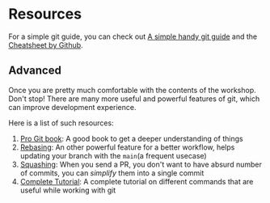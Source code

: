# Resources

For a simple git guide, you can check out [A simple handy git guide](https://rogerdudler.github.io/git-guide/) and the [Cheatsheet by Github](https://education.github.com/git-cheat-sheet-education.pdf).

## Advanced

Once you are pretty much comfortable with the contents of the workshop. Don't stop! There are many more useful and powerful features of git, which can improve development experience.

Here is a list of such resources:

1. [Pro Git book](https://git-scm.com/book/en/v2): A good book to get a deeper understanding of things
2. [Rebasing](https://youtu.be/f1wnYdLEpgI): An other powerful feature for a better workflow, helps updating your branch with the `main`(a frequent usecase)
3. [Squashing](https://www.internalpointers.com/post/squash-commits-into-one-git): When you send a PR, you don't want to have absurd number of commits, you can *simplify* them into a single commit
4. [Complete Tutorial]( https://learngitbranching.js.org): A complete tutorial on different commands that are useful while working with git